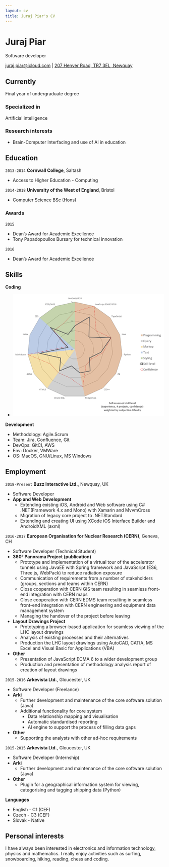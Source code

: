 ```yaml
---
layout: cv
title: Juraj Piar's CV
---
```

# Juraj Piar
Software developer

<div id="webaddress">
<a href="mailto:juraj.piar@icloud.com">juraj.piar@icloud.com</a>
| <a href="https://goo.gl/maps/Vk9eZNJLxyM2" target="_blank" style="cursor:alias">207 Henver Road, TR7 3EL, Newquay</a>
<!-- <a href="http://en.wikipedia.org/wiki/Isaac_Newton">My wikipedia page</a> -->
</div>


## Currently

Final year of undergraduate degree

### Specialized in

Artificial intelligence


### Research interests
- Brain-Computer Interfacing and use of AI in education


## Education

`2013-2014`
__Cornwall College__, Saltash
- Access to Higher Education - Computing

`2014-2018`
__University of the West of England__, Bristol
- Computer Science BSc (Hons)

### Awards
`2015`
- Dean’s Award for Academic Excellence
- Tony Papadopoullos Bursary for technical innovation

`2016`
- Dean’s Award for Academic Excellence

## Skills
__Coding__
- !["dd"](/langSkillAug18.png "Self-assessed skill level [experience, # projects, confidence]")

__Development__
- Methodology: Agile.Scrum
- Team: Jira, Confluence, Git
- DevOps: GitCI, AWS
- Env: Docker, VMWare
- OS: MacOS, GNU/Linux, MS Windows

## Employment

`2018-Present`
__Buzz Interactive Ltd.__, Newquay, UK
- Software Developer
- __App and Web Development__
  <!-- - Prototyped new mobile app using C# and Xamarin framework -->
  - Extending existing iOS, Android and Web software using C# .NET(Framework 4.x and Mono) with Xamarin and MvvmCross
  - Migration of legacy core project to .NETStandard
  - Extending and creating UI using XCode iOS Interface Builder and AndroidXML (axml)

`2016-2017`
__European Organisation for Nuclear Research (CERN)__, Geneva, CH
- Software Developer (Technical Student)
- __360° Panorama Project (publication)__
  - Prototype and implementation of a virtual tour of the accelerator tunnels using JavaEE with Spring framework and JavaScript (ES6, Three.js, WebPack) to reduce radiation exposure
  - Communication of requirements from a number of stakeholders (groups, sections and teams within CERN)
  - Close cooperation with CERN GIS team resulting in seamless front-end integration with CERN maps
  - Close cooperation with CERN EDMS team resulting in seamless front-end integration with CERN engineering and equipment data management system
  - Managing the handover of the project before leaving
- __Layout Drawings Project__
  - Prototyping a browser-based application for seamless viewing of the LHC layout drawings
  - Analysis of existing processes and their alternatives
  - Production the LHC layout drawings using AutoCAD, CATIA, MS Excel and Visual Basic for Applications (VBA)
- __Other__
  - Presentation of JavaScript ECMA 6 to a wider development group
  - Production and presentation of methodology analysis report of creation of layout drawings

`2015-2016`
__Arkevista Ltd.__, Gloucester, UK
- Software Developer (Freelance)
- __Arki__
  - Further development and maintenance of the core software solution (Java)
  - Additional functionality for core system
    - Data relationship mapping and visualisation
    - Automatic standardised reporting
    - AI engine to support the process of filling data gaps
- __Other__
    - Supporting the analysts with other ad-hoc requirements

`2015-2015`
__Arkevista Ltd.__, Gloucester, UK
- Software Developer (Internship)
- __Arki__
  - Further development and maintenance of the core software solution (Java)
- __Other__
  - Plugin for a geographical information system for viewing, categorising and tagging shipping data (Python)


__Languages__
- English - C1 (CEF)
- Czech - C3 (CEF)
- Slovak - Native

## Personal interests
I have always been interested in electronics and information technology, physics and mathematics. I really enjoy activities such as surfing, snowboarding, hiking, reading, chess and coding.

<!-- ### Footer

Last updated: May 10th 2018 -->